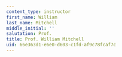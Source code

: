 ```yaml
---
content_type: instructor
first_name: William
last_name: Mitchell
middle_initial: ''
salutation: Prof.
title: Prof. William Mitchell
uid: 66e363d1-e6e0-d603-c1fd-af9c78fcaf7c
---
```

